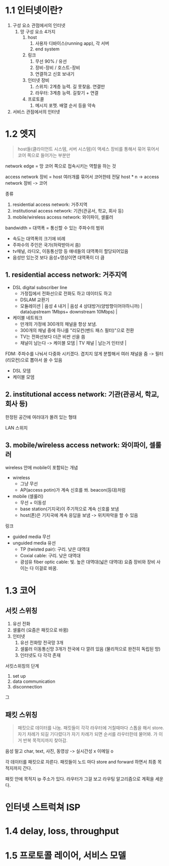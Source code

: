 # 1.1 인터넷이란?

1. 구성 요소 관점에서의 인터넷
	1. 망 구성 요소 4가지
		1. host 
			1. 사용자 디바이스(running app), 각 서버
			2. end system
		2. 링크
			1. 무선 90% / 유선
			2. 장비-장비 / 호스트-장비
			3. 연결하고 신호 보내기
		3. 인터넷 장비
			1. 스위치: 2계층 능력. 길 못찾음. 연결만
			2. 라우터: 3계층 능력. 길찾기 + 연결
		4. 프로토콜
			1. 메시지 포멧. 배열 순서 등을 약속
2. 서비스 관점에서의 인터넷



# 1.2 엣지
> host들(클라이언트 시스템, 서버 시스템)이 액세스 장비를 통해서 묶어 묶어서 코어 쪽으로 들어가는 부분만 

network edge = 망 코어 쪽으로 접속시키는 역할을 하는 것

access network 장비 = host 여러개를 묶어서 코어한테 전달 
host * n  -> access network 장비  -> 코어

종류
1. residential access network: 거주지역 
2. institutional access network: 기관(관공서, 학교, 회사 등)
3. mobile/wireless access network: 와이파이, 셀룰러

bandwidth = 대역폭 = 통신할 수 있는 주파수의 범위
- 속도는 대역폭의 크기에 비례
- 주파수의 주인은 국가(허락받아서 씀)
- tv채널, 라디오, 이동통신망 등 얘네들의 대역폭이 할당되어있음
- 음성만 있는것 보다 음성+영상이면 대역폭이 더 큼

## 1. residential access network: 거주지역 
- DSL digital subscriber line
	- 가정집에서 전화선으로 전화도 하고 데이터도 하고
	- DSLAM 교환기
	- 모듈레이션
		| 음성 4 내거 | 음성 4 상대방거(양방향이어야하니까) | data(upstream 1Mbps+ downstream 10Mbps) | 
- 케이블 네트워크
	- 만개의 가정에 300개의 채널을 항상 보냄. 
	- 300개의 채널 중에 하나를 "리모컨(밴드 패스 필터)"으로 전환
	- TV는 전화선보다 더큰 비싼 선을 씀
	- 채널이 남는다 -> 케이블 모뎀  | TV 채널  | 남는거 인터넷 |

FDM: 주파수를 나눠서 다중화 시키겠다.
겹치지 않게 분할해서 여러 채널을 줌 -> 필터(리모컨)으로 뽑아서 쓸 수 있음
- DSL 모뎀
- 케이블 모뎀

## 2. institutional access network: 기관(관공서, 학교, 회사 등)
한정된 공간에 여러대가 몰려 있는 형태

LAN 스위치



## 3. mobile/wireless access network: 와이파이, 셀룰러
wireless 안에 mobile이 포함되는 개념
- wireless
	- 그냥 무선
	- AP(access potin)가 계속 신호를 쏴. beacon(등대)처럼
- mobile (셀룰러)
	- 무선 + 이동성
	- base station(기지국)이 주기적으로 계속 신호를 보냄
	- host(폰)은 기지국에 계속 응답을 보냄 -> 위치파악을 할 수 있음


링크 
- guided media 무선
- unguided media 유선
	- TP (twisted pair): 구리. 낮은 대역대
	- Coxial cable: 구리. 낮은 대역대
	- 광섬유 fiber optic cable: 빛. 높은 대역대(넓은 대역대) 요즘 장비와 장비 사이는 다 이걸로 바꿈.

# 1.3 코어


## 서킷 스위칭
1. 유선 전화
2. 셀룰러 (요즘은 패킷으로 바뀜)
3. 인터넷
	1. 유선 전화망 전국망 3개 
	2. 셀룰러 이동통신망 3개가 전국에 다 깔려 있음 (물리적으로 완전히 독립된 망)
	3. 인터넷도 다 각각 존재



서킷스위칭의 단계
1. set up
2. data communication
3. disconnection


그 

## 패킷 스위칭
> 패킷으로 데이터를 나눔. 패킷들이 각각 라우터에 거칠때마다 스톱을 해서 store. 자기 차례가 되길 기다렸다가 자기 차례가 되면 순서를 라우터한테 물어봐. 가  이거 반복 목적지까지 찾아감. 

음성 말고 char, text, 사진, 동영상 -> 실시간성 x 이메일 o

각 데이터를 패킷으로 자른다.
패킷들이 노드 마다 store and forward 하면서 최종 목적지까지 간다.

패킷 안에 목적지 ip 주소가 있다. 
라우터가 그걸 보고 라우팅 알고리즘으로 계획을 세운다.





# 인터넷 스트럭쳐 ISP




# 1.4 delay, loss, throughput



# 1.5 프로토콜 레이어, 서비스 모델